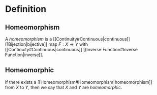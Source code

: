 # Definition
## Homeomorphism
A *homeomorphism* is a [[Continuity#Continuous|continuous]] [[Bijection|bijective]] map $F : X \to Y$ with [[Continuity#Continuous|continuous]] [[Inverse Function#Inverse Function|inverse]].
## Homeomorphic
If there exists a [[Homeomorphism#Homeomorphism|homeomorphism]] from $X$ to $Y$, then we say that $X$ and $Y$ are *homeomorphic*.